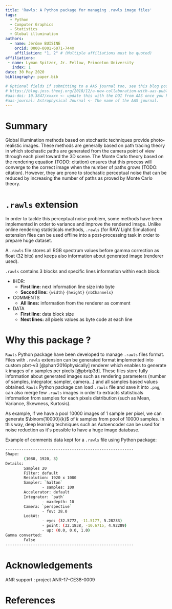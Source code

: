```yaml
---
title: 'Rawls: A Python package for managing .rawls image files'
tags:
  - Python
  - Computer Graphics
  - Statistics
  - Global illumination
authors:
  - name: Jérôme BUISINE
    orcid: 0000-0001-6071-744X
    affiliation: "1, 2" # (Multiple affiliations must be quoted)
affiliations:
 - name: Lyman Spitzer, Jr. Fellow, Princeton University
   index: 1
date: 30 May 2020
bibliography: paper.bib

# Optional fields if submitting to a AAS journal too, see this blog post:
# https://blog.joss.theoj.org/2018/12/a-new-collaboration-with-aas-publishing
#aas-doi: 10.3847/xxxxx <- update this with the DOI from AAS once you know it.
#aas-journal: Astrophysical Journal <- The name of the AAS journal.
---
```


# Summary

Global illumination methods based on stochastic techniques provide photo-realistic images. These methods are generally based on path tracing theory in which stochastic paths are generated from the camera point of view through each pixel toward the 3D scene. The Monte Carlo theory based on the rendering equation (TODO: citation) ensures that this process will converge to the correct image when the number of paths grows (TODO: citation). However, they are prone to stochastic perceptual noise that can be reduced by increasing the number of paths as proved by Monte Carlo theory.

# `.rawls` extension

In order to tackle this perceptual noise problem, some methods have been implemented in order to variance and improve the rendered image. Unlike online rendering statisticals methods, `.rawls` (for RAW Light Simulation) extension files can be used offline into a post-processing task in order to prepare huge dataset.

A `.rawls` file stores all RGB spectrum values before gamma correction as float (32 bits) and keeps also information about generated image (renderer used).

`.rawls` contains 3 blocks and specific lines information within each block:

- IHDR:
    - __First line:__ next information line size into byte
    - __Second line:__ `{width}` `{height}` `{nbChannels}`
- COMMENTS
    - __All lines:__ information from the renderer as comment
- DATA
    - __First line:__ data block size
    - __Next lines:__ all pixels values as byte code at each line

# Why this package ?

`Rawls` Python package have been developed to manage `.rawls` files format. Files with `.rawls` extension can be generated format implemented into custom pbrt-v3 [@pharr2016physically] renderer which enables to generate `k` images of `n` samples per pixels [@pbrtp3d]. These files store fully information about generated images such as rendering parameters (number of samples, integrator, sampler, camera...) and all samples based values obtained. `Rawls` Python package can load `.rawls` file and save it into `.png`, can also merge few `.rawls` images in order to extracts statisticals information from samples for each pixels distribution (such as Mean, Variance, Skewness, Kurtosis).

As example, if we have a pool $10000$ images of $1$ sample per pixel, we can generate $\binom{10000}{k}$ of $k$ samples from pool of $10000$ samples. In this way, deep learning techniques such as Autoencoder can be used for noise reduction as it's possible to have a huge image database.

Example of comments data kept for a `.rawls` file using Python package:
```sh
--------------------------------------------------------
Shape: 
        (1080, 1920, 3)
Details: 
        Samples 20
        Filter: default
        Resolution: 1920 x 1080
        Sampler: `halton` 
                - samples: 100
        Accelerator: default
        Integrator: `path` 
                - maxdepth: 10
        Camera: `perspective` 
                - fov: 28.0
        LookAt: 
                - eye: (32.5772, -11.5177, 5.28233) 
                - point: (32.1838, -10.6715, 4.92289) 
                - up: (0.0, 0.0, 1.0)
Gamma converted: 
        False
--------------------------------------------------------
```

# Acknowledgements

ANR support : project ANR-17-CE38-0009

# References